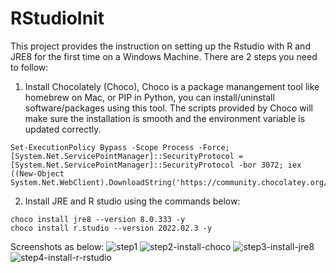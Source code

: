 # RStudioInit
This project provides the instruction on setting up the Rstudio with R and JRE8 for the first time on a Windows Machine. 
There are 2 steps you need to follow: 
1. Install Chocolately (Choco), Choco is a package manangement tool like homebrew on Mac, or PIP in Python, you can install/uninstall software/packages using this tool. The scripts provided by Choco will make sure the installation is smooth and the environment variable is updated correctly. 
```
Set-ExecutionPolicy Bypass -Scope Process -Force; [System.Net.ServicePointManager]::SecurityProtocol = [System.Net.ServicePointManager]::SecurityProtocol -bor 3072; iex ((New-Object System.Net.WebClient).DownloadString('https://community.chocolatey.org/install.ps1'))
```
2. Install JRE and R studio using the commands below:
```
choco install jre8 --version 8.0.333 -y
choco install r.studio --version 2022.02.3 -y
```
Screenshots as below: 
![step1](https://user-images.githubusercontent.com/55746132/172734602-50db8070-2bbb-4862-8b7d-b58b9363d186.png)
![step2-install-choco](https://user-images.githubusercontent.com/55746132/172734608-9615a4e6-10be-4fa2-aae3-ea613cae7924.png)
![step3-install-jre8](https://user-images.githubusercontent.com/55746132/172734615-4a1b0214-0a05-43fb-8f56-bb3263ad7676.png)
![step4-install-r-rstudio](https://user-images.githubusercontent.com/55746132/172734621-1e74cc36-5dad-4f23-bffd-43eba46a93ea.png)
